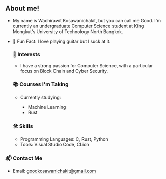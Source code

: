 ## About me!
- My name is Wachirawit Kosawanichakit, but you can call me Good.
 I'm currently an undergraduate Computer Science student at King Mongkut's University of Technology North Bangkok.
- 🎸 Fun Fact: I love playing guitar but I suck at it.
  ### 🎯 Interests
  - I have a strong passion for Computer Science, with a particular focus on Block Chain and Cyber Security.
  ### 📚 Courses I'm Taking
  - Currently studying:

    - Machine Learning
    - Rust
   
  ### 🛠 Skills
    - Programming Languages: C, Rust, Python
    - Tools: Visual Studio Code, CLion
### 📬 Contact Me
  - Email: goodkosawanichakit@gmail.com


<!---
goodkosawanichakit/goodkosawanichakit is a ✨ special ✨ repository because its `README.md` (this file) appears on your GitHub profile.
You can click the Preview link to take a look at your changes.
--->
